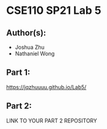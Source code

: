 # CSE110 SP21 Lab 5

## Author(s):
- Joshua Zhu
- Nathaniel Wong

## Part 1:

https://jqzhuuuu.github.io/Lab5/

## Part 2:

LINK TO YOUR PART 2 REPOSITORY